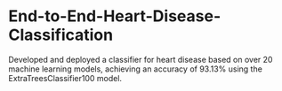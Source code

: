 # End-to-End-Heart-Disease-Classification
Developed and deployed a classifier for heart disease based on over 20 machine learning models, achieving an accuracy of 93.13% using the ExtraTreesClassifier100 model.
